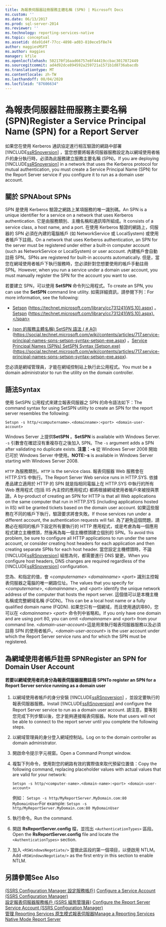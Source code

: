```yaml
---
title: 為報表伺服器註冊服務主體名稱 (SPN) | Microsoft Docs
ms.custom: ''
ms.date: 06/13/2017
ms.prod: sql-server-2014
ms.reviewer: ''
ms.technology: reporting-services-native
ms.topic: conceptual
ms.assetid: dda91d4f-77cc-4898-ad03-810ece5f8e74
author: maggiesMSFT
ms.author: maggies
manager: kfile
ms.openlocfilehash: 502170f16aad66757e8f44419ccbac3017072449
ms.sourcegitcommit: ad4d92dce894592a259721a1571b1d8736abacdb
ms.translationtype: MT
ms.contentlocale: zh-TW
ms.lasthandoff: 08/04/2020
ms.locfileid: "87606634"
---
```

# <a name="register-a-service-principal-name-spn-for-a-report-server"></a><span data-ttu-id="8a059-102">為報表伺服器註冊服務主要名稱 (SPN)</span><span class="sxs-lookup"><span data-stu-id="8a059-102">Register a Service Principal Name (SPN) for a Report Server</span></span>
  <span data-ttu-id="8a059-103">如果您在使用 Kerberos 通訊協定進行相互驗證的網路中部署 [!INCLUDE[ssRSnoversion](../../includes/ssrsnoversion-md.md)] ，當您想要將報表伺服器服務設定為以網域使用者帳戶的身分執行時，必須為此服務建立服務主要名稱 (SPN)。</span><span class="sxs-lookup"><span data-stu-id="8a059-103">If you are deploying [!INCLUDE[ssRSnoversion](../../includes/ssrsnoversion-md.md)] in a network that uses the Kerberos protocol for mutual authentication, you must create a Service Principal Name (SPN) for the Report Server service if you configure it to run as a domain user account.</span></span>  
  
## <a name="about-spns"></a><span data-ttu-id="8a059-104">關於 SPN</span><span class="sxs-lookup"><span data-stu-id="8a059-104">About SPNs</span></span>  
 <span data-ttu-id="8a059-105">SPN 是使用 Kerberos 驗證之網路上某項服務的唯一識別碼。</span><span class="sxs-lookup"><span data-stu-id="8a059-105">An SPN is a unique identifier for a service on a network that uses Kerberos authentication.</span></span> <span data-ttu-id="8a059-106">它是由服務類別、主機名稱和通訊埠所組成。</span><span class="sxs-lookup"><span data-stu-id="8a059-106">It consists of a service class, a host name, and a port.</span></span> <span data-ttu-id="8a059-107">在使用 Kerberos 驗證的網路上，伺服器的 SPN 必須在內建的電腦帳戶 (如 NetworkService 或 LocalSystem) 或使用者帳戶下註冊。</span><span class="sxs-lookup"><span data-stu-id="8a059-107">On a network that uses Kerberos authentication, an SPN for the server must be registered under either a built-in computer account (such as NetworkService or LocalSystem) or user account.</span></span> <span data-ttu-id="8a059-108">內建帳戶會自動註冊 SPN。</span><span class="sxs-lookup"><span data-stu-id="8a059-108">SPNs are registered for built-in accounts automatically.</span></span> <span data-ttu-id="8a059-109">但是，當您在網域使用者帳戶下執行服務時，您必須針對您想要使用的帳戶手動註冊 SPN。</span><span class="sxs-lookup"><span data-stu-id="8a059-109">However, when you run a service under a domain user account, you must manually register the SPN for the account you want to use.</span></span>  
  
 <span data-ttu-id="8a059-110">若要建立 SPN，可以使用 **SetSPN** 命令列公用程式。</span><span class="sxs-lookup"><span data-stu-id="8a059-110">To create an SPN, you can use the **SetSPN** command line utility.</span></span> <span data-ttu-id="8a059-111">如需詳細資訊，請參閱下列：</span><span class="sxs-lookup"><span data-stu-id="8a059-111">For more information, see the following:</span></span>  
  
-   <span data-ttu-id="8a059-112">[Setspn](https://technet.microsoft.com/library/cc731241\(WS.10\).aspx) (https://technet.microsoft.com/library/cc731241(WS.10).aspx) 。</span><span class="sxs-lookup"><span data-stu-id="8a059-112">[Setspn](https://technet.microsoft.com/library/cc731241\(WS.10\).aspx) (https://technet.microsoft.com/library/cc731241(WS.10).aspx).</span></span>  
  
-   <span data-ttu-id="8a059-113">[ (spn 的服務主體名稱) SetSPN 語法 ( # A0) ](https://social.technet.microsoft.com/wiki/contents/articles/717.service-principal-names-spns-setspn-syntax-setspn-exe.aspx) (https://social.technet.microsoft.com/wiki/contents/articles/717.service-principal-names-spns-setspn-syntax-setspn-exe.aspx) 。</span><span class="sxs-lookup"><span data-stu-id="8a059-113">[Service Principal Names (SPNs) SetSPN Syntax (Setspn.exe)](https://social.technet.microsoft.com/wiki/contents/articles/717.service-principal-names-spns-setspn-syntax-setspn-exe.aspx) (https://social.technet.microsoft.com/wiki/contents/articles/717.service-principal-names-spns-setspn-syntax-setspn-exe.aspx).</span></span>  
  
 <span data-ttu-id="8a059-114">您必須是網域管理員，才能在網域控制站上執行此公用程式。</span><span class="sxs-lookup"><span data-stu-id="8a059-114">You must be a domain administrator to run the utility on the domain controller.</span></span>  
  
## <a name="syntax"></a><span data-ttu-id="8a059-115">語法</span><span class="sxs-lookup"><span data-stu-id="8a059-115">Syntax</span></span>  
 <span data-ttu-id="8a059-116">使用 SetSPN 公用程式來建立報表伺服器之 SPN 的命令語法如下：</span><span class="sxs-lookup"><span data-stu-id="8a059-116">The command syntax for using SetSPN utility to create an SPN for the report server resembles the following:</span></span>  
  
```  
Setspn -s http/<computername>.<domainname>:<port> <domain-user-account>  
```  
  
 <span data-ttu-id="8a059-117">Windows Server 上提供**SetSPN** 。</span><span class="sxs-lookup"><span data-stu-id="8a059-117">**SetSPN** is available with Windows Server.</span></span> <span data-ttu-id="8a059-118">`-s` 引數會在確認沒有重複存在之後加入 SPN。</span><span class="sxs-lookup"><span data-stu-id="8a059-118">The `-s` argument adds a SPN after validating no duplicate exists.</span></span> <span data-ttu-id="8a059-119">**注意：-s** 從 Windows Server 2008 開始已可於 Windows Server 中使用。</span><span class="sxs-lookup"><span data-stu-id="8a059-119">**NOTE:-s** is available in Windows Server starting with Windows Server 2008.</span></span>  
  
 <span data-ttu-id="8a059-120">`HTTP` 為服務類別。</span><span class="sxs-lookup"><span data-stu-id="8a059-120">`HTTP` is the service class.</span></span> <span data-ttu-id="8a059-121">報表伺服器 Web 服務會在 HTTP.SYS 中執行。</span><span class="sxs-lookup"><span data-stu-id="8a059-121">The Report Server Web service runs in HTTP.SYS.</span></span> <span data-ttu-id="8a059-122">依據產品建立適用於 HTTP 的 SPN 就是指相同電腦上在 HTTP.SYS 中執行的所有 Web 應用程式 (包括 IIS 內主控的應用程式) 都將根據網域使用者帳戶來被授與票證。</span><span class="sxs-lookup"><span data-stu-id="8a059-122">A by-product of creating an SPN for HTTP is that all Web applications on the same computer that run in HTTP.SYS (including applications hosted in IIS) will be granted tickets based on the domain user account.</span></span> <span data-ttu-id="8a059-123">如果這些服務在不同的帳戶下執行，驗證要求將會失敗。</span><span class="sxs-lookup"><span data-stu-id="8a059-123">If those services run under a different account, the authentication requests will fail.</span></span> <span data-ttu-id="8a059-124">為了避免這個問題，請務必在相同的帳戶下設定所有要執行的 HTTP 應用程式，或是考慮為每一個應用程式建立主機標頭，然後再為每一個主機標頭建立個別的 SPN。</span><span class="sxs-lookup"><span data-stu-id="8a059-124">To avoid this problem, be sure to configure all HTTP applications to run under the same account, or consider creating host headers for each application and then creating separate SPNs for each host header.</span></span> <span data-ttu-id="8a059-125">當您設定主機標頭時，不論 [!INCLUDE[ssRSnoversion](../../includes/ssrsnoversion-md.md)] 組態為何，都需要進行 DNS 變更。</span><span class="sxs-lookup"><span data-stu-id="8a059-125">When you configure host headers, DNS changes are required regardless of the [!INCLUDE[ssRSnoversion](../../includes/ssrsnoversion-md.md)] configuration.</span></span>  
  
 <span data-ttu-id="8a059-126">您為、和指定的值，會 \<*computername*> \<*domainname*> \<*port*> 識別主控報表伺服器之電腦的唯一網路位址。</span><span class="sxs-lookup"><span data-stu-id="8a059-126">The values that you specify for \<*computername*>, \<*domainname*>, and \<*port*> identify the unique network address of the computer that hosts the report server.</span></span> <span data-ttu-id="8a059-127">這個值可以是本機主機名稱或完整網域名稱 (FQDN)。</span><span class="sxs-lookup"><span data-stu-id="8a059-127">This can be a local host name or a fully qualified domain name (FQDN).</span></span> <span data-ttu-id="8a059-128">如果您只有一個網域，而且使用通訊埠80，您可以在 \<*domainname*> \<*port*> 命令列中省略和。</span><span class="sxs-lookup"><span data-stu-id="8a059-128">If you only have one domain and are using port 80, you can omit \<*domainname*> and \<*port*> from your command line.</span></span> <span data-ttu-id="8a059-129">\<*domain-user-account*>這是用來執行報表伺服器服務以及必須註冊 SPN 的使用者帳戶。</span><span class="sxs-lookup"><span data-stu-id="8a059-129">\<*domain-user-account*> is the user account under which the Report Server service runs and for which the SPN must be registered.</span></span>  
  
## <a name="register-an-spn-for-domain-user-account"></a><span data-ttu-id="8a059-130">為網域使用者帳戶註冊 SPN</span><span class="sxs-lookup"><span data-stu-id="8a059-130">Register an SPN for Domain User Account</span></span>  
  
#### <a name="to-register-an-spn-for-a-report-server-service-running-as-a-domain-user"></a><span data-ttu-id="8a059-131">若要以網域使用者的身分為報表伺服器服務註冊 SPN</span><span class="sxs-lookup"><span data-stu-id="8a059-131">To register an SPN for a Report Server service running as a domain user</span></span>  
  
1.  <span data-ttu-id="8a059-132">以網域使用者帳戶的身分安裝 [!INCLUDE[ssRSnoversion](../../includes/ssrsnoversion-md.md)] ，並設定要執行的報表伺服器服務。</span><span class="sxs-lookup"><span data-stu-id="8a059-132">Install [!INCLUDE[ssRSnoversion](../../includes/ssrsnoversion-md.md)] and configure the Report Server service to run as a domain user account.</span></span> <span data-ttu-id="8a059-133">請注意，要等到您完成下列步驟以後，您才能夠連接報表伺服器。</span><span class="sxs-lookup"><span data-stu-id="8a059-133">Note that users will not be able to connect to the report server until you complete the following steps.</span></span>  
  
2.  <span data-ttu-id="8a059-134">以網域管理員的身分登入網域控制站。</span><span class="sxs-lookup"><span data-stu-id="8a059-134">Log on to the domain controller as domain administrator.</span></span>  
  
3.  <span data-ttu-id="8a059-135">開啟命令提示字元視窗。</span><span class="sxs-lookup"><span data-stu-id="8a059-135">Open a Command Prompt window.</span></span>  
  
4.  <span data-ttu-id="8a059-136">複製下列命令，使用對您的網路有效的實際值來取代預留位置值：</span><span class="sxs-lookup"><span data-stu-id="8a059-136">Copy the following command, replacing placeholder values with actual values that are valid for your network:</span></span>  
  
    ```  
    Setspn -s http/<computer-name>.<domain-name>:<port> <domain-user-account>  
    ```  
  
     <span data-ttu-id="8a059-137">例如： `Setspn -s http/MyReportServer.MyDomain.com:80 MyDomainUser`</span><span class="sxs-lookup"><span data-stu-id="8a059-137">For example: `Setspn -s http/MyReportServer.MyDomain.com:80 MyDomainUser`</span></span>  
  
5.  <span data-ttu-id="8a059-138">執行命令。</span><span class="sxs-lookup"><span data-stu-id="8a059-138">Run the command.</span></span>  
  
6.  <span data-ttu-id="8a059-139">開啟 **RsReportServer.config** 檔，並找出 `<AuthenticationTypes>` 區段。</span><span class="sxs-lookup"><span data-stu-id="8a059-139">Open the **RsReportServer.config** file and locate the `<AuthenticationTypes>` section.</span></span>  
  
7.  <span data-ttu-id="8a059-140">加入 `<RSWindowsNegotiate/>` 當做此區段的第一個項目，以便啟用 NTLM。</span><span class="sxs-lookup"><span data-stu-id="8a059-140">Add `<RSWindowsNegotiate/>` as the first entry in this section to enable NTLM.</span></span>  
  
## <a name="see-also"></a><span data-ttu-id="8a059-141">另請參閱</span><span class="sxs-lookup"><span data-stu-id="8a059-141">See Also</span></span>  
 <span data-ttu-id="8a059-142">[&#40;SSRS Configuration Manager 設定服務帳戶&#41;](../../sql-server/install/configure-a-service-account-ssrs-configuration-manager.md) </span><span class="sxs-lookup"><span data-stu-id="8a059-142">[Configure a Service Account &#40;SSRS Configuration Manager&#41;](../../sql-server/install/configure-a-service-account-ssrs-configuration-manager.md) </span></span>  
 <span data-ttu-id="8a059-143">[設定報表伺服器服務帳戶 &#40;SSRS 組態管理員&#41;](../install-windows/configure-the-report-server-service-account-ssrs-configuration-manager.md) </span><span class="sxs-lookup"><span data-stu-id="8a059-143">[Configure the Report Server Service Account &#40;SSRS Configuration Manager&#41;](../install-windows/configure-the-report-server-service-account-ssrs-configuration-manager.md) </span></span>  
 [<span data-ttu-id="8a059-144">管理 Reporting Services 原生模式報表伺服器</span><span class="sxs-lookup"><span data-stu-id="8a059-144">Manage a Reporting Services Native Mode Report Server</span></span>](manage-a-reporting-services-native-mode-report-server.md)  
  
  
